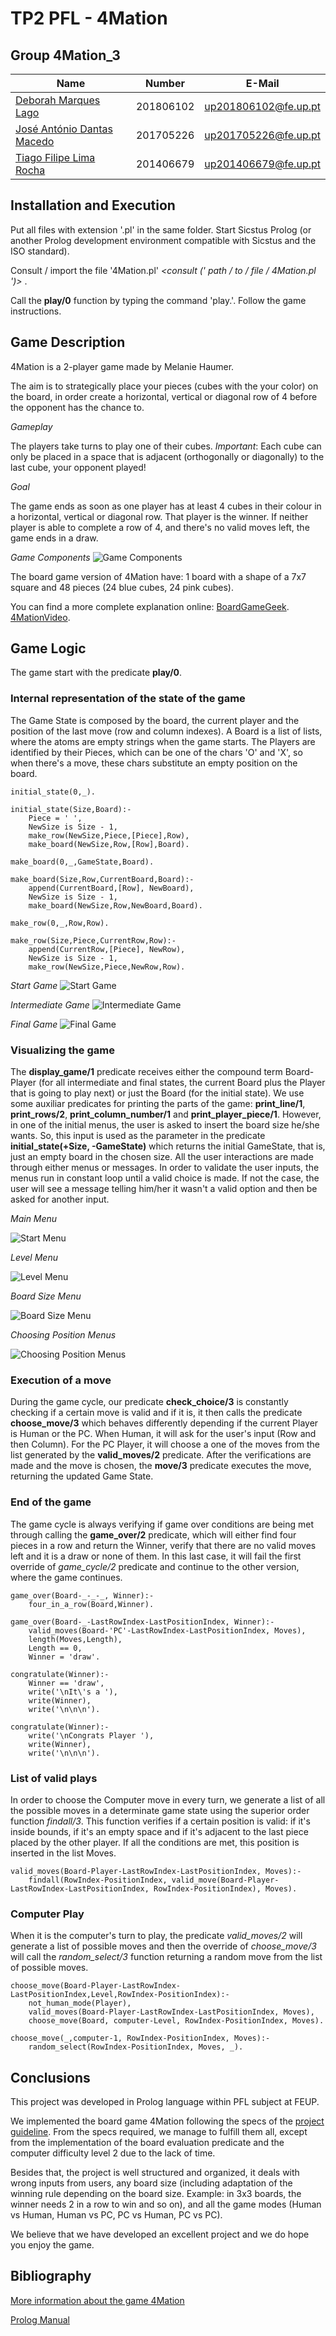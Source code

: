 # TP2 PFL - 4Mation

## Group 4Mation_3

| Name                                                                | Number    | E-Mail               |
| ------------------------------------------------------------------- | --------- | -------------------- |
| [Deborah Marques Lago](mailto:up201806102@up.pt)                    | 201806102 | up201806102@fe.up.pt |
| [José António Dantas Macedo](mailto:up201705226@up.pt)              | 201705226 | up201705226@fe.up.pt |
| [Tiago Filipe Lima Rocha](mailto:up201406679@up.pt)                 | 201406679 | up201406679@fe.up.pt |

## Installation and Execution

  Put all files with extension '.pl' in the same folder.
  Start Sicstus Prolog (or another Prolog development environment compatible with Sicstus and the ISO standard).

  Consult / import the file '4Mation.pl' *<consult (' path / to / file / 4Mation.pl ')>* .
  
  Call the **play/0** function by typing the command 'play.'.
  Follow the game instructions.

## Game Description

4Mation is a 2-player game made by Melanie Haumer.

The aim is to strategically place your pieces (cubes with the your color) on the board, in order create a horizontal, vertical or diagonal row of 4 before the opponent has the chance to.

*Gameplay*

The players take turns to play one of their cubes. *Important*: Each cube can only be placed in a space that is adjacent (orthogonally or diagonally) to the last cube, your opponent played!

*Goal*

The game ends as soon as one player has at least 4 cubes in their colour in a horizontal, vertical or diagonal row.
That player is the winner. If neither player is able to complete a row of 4, and there's no valid moves left, the game ends in a draw.

*Game Components*
![Game Components][ref]

[ref]: ./assets/game.jpg "4Mation Components"

The board game version of 4Mation have:
1 board with a shape of a 7x7 square and 48 pieces (24 blue cubes, 24 pink cubes).

You can find a more complete explanation online:
[BoardGameGeek](https://boardgamegeek.com/boardgame/329175/4mation).
[4MationVideo](https://www.youtube.com/watch?v=KFeCxg7BWhM).

## Game Logic

The game start with the predicate **play/0**.

### Internal representation of the state of the game

The Game State is composed by the board, the current player and the position of the last move (row and column indexes).
A Board is a list of lists, where the atoms are empty strings when the game starts. The Players are identified by their Pieces, which can be one of the chars 'O' and 'X', so when there's a move, these chars substitute an empty position on the board.

```
initial_state(0,_).

initial_state(Size,Board):-
    Piece = ' ',
    NewSize is Size - 1,
    make_row(NewSize,Piece,[Piece],Row),
    make_board(NewSize,Row,[Row],Board).

make_board(0,_,GameState,Board).

make_board(Size,Row,CurrentBoard,Board):-
    append(CurrentBoard,[Row], NewBoard),
    NewSize is Size - 1,
    make_board(NewSize,Row,NewBoard,Board).

make_row(0,_,Row,Row).

make_row(Size,Piece,CurrentRow,Row):-
    append(CurrentRow,[Piece], NewRow),
    NewSize is Size - 1,
    make_row(NewSize,Piece,NewRow,Row).
```
*Start Game*
![Start Game][ref2]

[ref2]: ./assets/startBoard.png "Start Board"

*Intermediate Game*
![Intermediate Game][ref3]

[ref3]: ./assets/intermediateBoard.png "Intermediate Board"

*Final Game*
![Final Game][ref4]

[ref4]: ./assets/finalBoard.png "Final Board"

### Visualizing the game

The **display_game/1** predicate receives either the compound term Board-Player (for all intermediate and final states, the current Board plus the Player that is going to play next) or just the Board (for the initial state). We use some auxiliar predicates for printing the parts of the game: **print_line/1**, **print_rows/2**, **print_column_number/1** and **print_player_piece/1**. However, in one of the initial menus, the user is asked to insert the board size he/she wants. So, this input is used as the parameter in the predicate **initial_state(+Size, -GameState)** which returns the initial GameState, that is, just an empty board in the chosen size.
All the user interactions are made through either menus or messages. In order to validate the user inputs, the menus run in constant loop until a valid choice is made. If not the case, the user will see a message telling him/her it wasn't a valid option and then be asked for another input.

*Main Menu*

![Start Menu][ref5]

[ref5]: ./assets/mainMenu.png "Start Menu"

*Level Menu*

![Level Menu][ref6]

[ref6]: ./assets/levelMenu.png "Level Menu"

*Board Size Menu*

![Board Size Menu][ref7]

[ref7]: ./assets/sizeMenu.png "Size Menu"

*Choosing Position Menus*

![Choosing Position Menus][ref8]

[ref8]: ./assets/chooseRowSpace.png "Choosing Row Menu"


### Execution of a move

During the game cycle, our predicate **check_choice/3** is constantly checking if a certain move is valid and if it is, it then calls the predicate **choose_move/3** which behaves differently depending if the current Player is Human or the PC. When Human, it will ask for the user's input (Row and then Column). For the PC Player, it will choose a one of the moves from the list generated by the **valid_moves/2** predicate.
After the verifications are made and the move is chosen, the **move/3** predicate executes the move, returning the updated Game State.

### End of the game

The game cycle is always verifying if game over conditions are being met through calling the **game_over/2** predicate, which will either find four pieces in a row and return the Winner, verify that there are no valid moves left and it is a draw or none of them. In this last case, it will fail the first override of *game_cycle/2* predicate and continue to the other version, where the game continues.

```
game_over(Board-_-_-_, Winner):-
    four_in_a_row(Board,Winner).

game_over(Board-_-LastRowIndex-LastPositionIndex, Winner):-
    valid_moves(Board-'PC'-LastRowIndex-LastPositionIndex, Moves),
    length(Moves,Length),
    Length == 0,
    Winner = 'draw'.

congratulate(Winner):-
    Winner == 'draw',
    write('\nIt\'s a '),
    write(Winner),
    write('\n\n\n').

congratulate(Winner):-
    write('\nCongrats Player '),
    write(Winner),
    write('\n\n\n').
```


### List of valid plays

In order to choose the Computer move in every turn, we generate a list of all the possible moves in a determinate game state using the superior order function *findall/3*. This function verifies if a certain position is valid: if it's inside bounds, if it's an empty space and if it's adjacent to the last piece placed by the other player. If all the conditions are met, this position is inserted in the list Moves.

```
valid_moves(Board-Player-LastRowIndex-LastPositionIndex, Moves):-
    findall(RowIndex-PositionIndex, valid_move(Board-Player-LastRowIndex-LastPositionIndex, RowIndex-PositionIndex), Moves).
```

### Computer Play

When it is the computer's turn to play, the predicate *valid_moves/2* will generate a list of possible moves and then the override of *choose_move/3* will call the *random_select/3* function returning a random move from the list of possible moves.

```
choose_move(Board-Player-LastRowIndex-LastPositionIndex,Level,RowIndex-PositionIndex):-
    not_human_mode(Player),
    valid_moves(Board-Player-LastRowIndex-LastPositionIndex, Moves),
    choose_move(Board, computer-Level, RowIndex-PositionIndex, Moves).

choose_move(_,computer-1, RowIndex-PositionIndex, Moves):-
    random_select(RowIndex-PositionIndex, Moves, _).
```

## Conclusions

This project was developed in Prolog language within PFL subject at FEUP.

We implemented the board game 4Mation following the specs of the [project guideline](https://moodle.up.pt/pluginfile.php/141752/mod_resource/content/1/TP2%20-%20Enunciado.pdf). From the specs required, we manage to fulfill them all, except from the implementation of the board evaluation predicate and the computer difficulty level 2 due to the lack of time.

Besides that, the project is well structured and organized, it deals with wrong inputs from users, any board size (including adaptation of the winning rule depending on the board size. Example: in 3x3 boards, the winner needs 2 in a row to win and so on), and all the game modes (Human vs Human, Human vs PC, PC vs Human, PC vs PC).

We believe that we have developed an excellent project and we do hope you enjoy the game.

## Bibliography

[More information about the game 4Mation](https://boardgamegeek.com/boardgame/329175/4mation)

[Prolog Manual](https://www.swi-prolog.org/pldoc/doc_for?object=manual)
